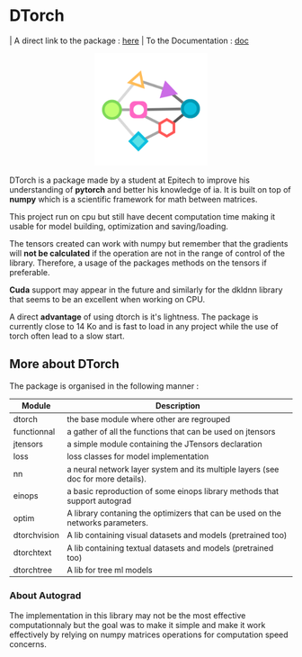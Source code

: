 
# DTorch

| A direct link to the package : [here](https://pypi.org/project/dtorch/)
| To the Documentation : [doc](https://just1truc.github.io/dtorch/index.html)

<p align="center">
<img src="https://raw.githubusercontent.com/Just1truc/dtorch/main/.asset/2023-06-07-09%2038%2034-screenshot.png" data-canonical-src="https://raw.githubusercontent.com/Just1truc/dtorch/main/.asset/2023-06-07-09%2038%2034-screenshot.png" width="200" height="200"/> </p>

DTorch is a package made by a student at Epitech to improve his understanding of **pytorch** and better his knowledge of ia.
It is built on top of **numpy** which is a scientific framework for math between matrices.

This project run on cpu but still have decent computation time making it usable for model building, optimization and saving/loading.

The tensors created can work with numpy but remember that the gradients will **not be calculated** if the operation are not in the range of control of the library. Therefore, a usage of the packages methods on the tensors if preferable.

**Cuda** support may appear in the future and similarly for the dkldnn library that seems to be an excellent when working on CPU.

A direct **advantage** of using dtorch is it's lightness. The package is currently close to 14 Ko and is fast to load in any project while the use of torch often lead to a slow start.

## More about DTorch

The package is organised in the following manner :

| Module | Description |
|-|-|
| dtorch | the base module where other are regrouped|
| functionnal | a gather of all the functions that can be used on jtensors|
| jtensors | a simple module containing the JTensors declaration |
| loss | loss classes for model implementation |
| nn | a neural network layer system and its multiple layers (see doc for more details).|
| einops | a basic reproduction of some einops library methods that support autograd |
| optim | A library contaning the optimizers that can be used on the networks parameters. |
| dtorchvision | A lib containing visual datasets and models (pretrained too) |
| dtorchtext | A lib containing textual datasets and models (pretrained too) |
| dtorchtree | A lib for tree ml models |

### About Autograd

The implementation in this library may not be the most effective computationnaly but the goal was to make it simple and make it work effectively by relying on numpy matrices operations for computation speed concerns.
